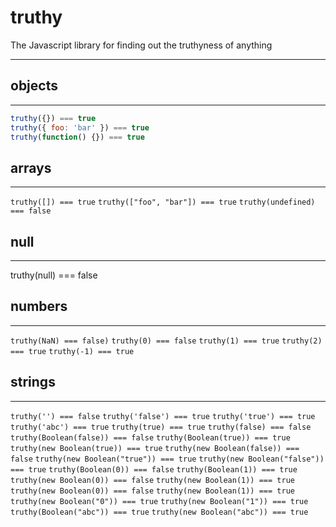 # truthy

The Javascript library for finding out the truthyness of anything

----


## objects
---

```js
truthy({}) === true
truthy({ foo: 'bar' }) === true
truthy(function() {}) === true
```

## arrays
---

`truthy([]) === true`
`truthy(["foo", "bar"]) === true`
`truthy(undefined) === false`

## null
---

truthy(null) === false


## numbers
---

`truthy(NaN) === false)`
`truthy(0) === false`
`truthy(1) === true`
`truthy(2) === true`
`truthy(-1) === true`


## strings
---

`truthy('') === false`
`truthy('false') === true`
`truthy('true') === true`
`truthy('abc') === true`
`truthy(true) === true`
`truthy(false) === false`
`truthy(Boolean(false)) === false`
`truthy(Boolean(true)) === true`
`truthy(new Boolean(true)) === true`
`truthy(new Boolean(false)) === false`
`truthy(new Boolean("true")) === true`
`truthy(new Boolean("false")) === true`
`truthy(Boolean(0)) === false`
`truthy(Boolean(1)) === true`
`truthy(new Boolean(0)) === false`
`truthy(new Boolean(1)) === true`
`truthy(new Boolean(0)) === false`
`truthy(new Boolean(1)) === true`
`truthy(new Boolean("0")) === true`
`truthy(new Boolean("1")) === true`
`truthy(Boolean("abc")) === true`
`truthy(new Boolean("abc")) === true`